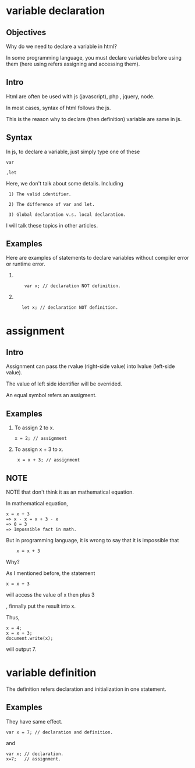 # variable declaration
## Objectives
Why do we need to declare a variable in html?

In some programming language, you must declare variables before using them (here using refers assigning and accessing them).

## Intro
Html are often be used with js (javascript), php , jquery, node. 

In most cases, syntax of html follows the js.

This is the reason why to declare (then definition) variable are same in js.

## Syntax
In js, to declare a variable, just simply type one of these 

    var
   
    ,let
    
Here, we don't talk about some details. Including 
    
     1) The valid identifier.
        
     2) The difference of var and let.
     
     3) Global declaration v.s. local declaration.
  
     
I will talk these topics in other articles.

## Examples

Here are examples of statements to declare variables without compiler error or runtime error.

1)
  
           var x; // declaration NOT definition.

2)
      
          let x; // declaration NOT definition.
         
# assignment
## Intro
Assignment can pass the rvalue (right-side value) into lvalue (left-side value).

The value of left side identifier will be overrided.

An equal symbol refers an assigment.

## Examples

1) To assign 2 to x.

       x = 2; // assignment

2) To assign x + 3 to x.
    
        x = x + 3; // assignment
        
## NOTE
NOTE that don't think it as an mathematical equation.
 
In mathematical equation,

    x = x + 3 
    => x - x = x + 3 - x
    => 0 = 3 
    => Impossible fact in math.
    
 But in programming language, it is wrong to say that it is impossible that
 
        x = x + 3
        
 Why?
 
 As I mentioned before, the statement
 
    x = x + 3
    
will access the value of x then plus 3 

, finnally put the result into x.

Thus,

    x = 4;
    x = x + 3;
    document.write(x);
    
will output 7.
    
# variable definition        
 
The definition refers declaration and initialization in one statement.

## Examples

They have same effect.

    var x = 7; // declaration and definition.
    
and
    
    var x; // declaration.
    x=7;   // assignment.
    

